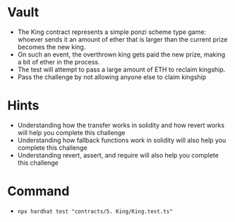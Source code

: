# Vault

- The King contract represents a simple ponzi scheme type game: whoever sends it an amount of ether that is larger than the current prize becomes the new king.
- On such an event, the overthrown king gets paid the new prize, making a bit of ether in the process.
- The test will attempt to pass a large amount of ETH to reclaim kingship.
- Pass the challenge by not allowing anyone else to claim kingship

# Hints

- Understanding how the transfer works in solidity and how revert works will help you complete this challenge
- Understanding how fallback functions work in solidity will also help you complete this challenge
- Understanding revert, assert, and require will also help you complete this challenge

# Command

- `npx hardhat test "contracts/5. King/King.test.ts"`
